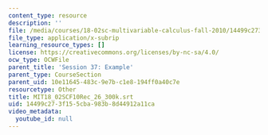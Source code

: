 ```yaml
---
content_type: resource
description: ''
file: /media/courses/18-02sc-multivariable-calculus-fall-2010/14499c273f155cba983b8d44912a11ca_MIT18_02SCF10Rec_26_300k.vtt
file_type: application/x-subrip
learning_resource_types: []
license: https://creativecommons.org/licenses/by-nc-sa/4.0/
ocw_type: OCWFile
parent_title: 'Session 37: Example'
parent_type: CourseSection
parent_uid: 10e11645-483c-9e7b-c1e8-194ff0a40c7e
resourcetype: Other
title: MIT18_02SCF10Rec_26_300k.srt
uid: 14499c27-3f15-5cba-983b-8d44912a11ca
video_metadata:
  youtube_id: null
---
```


